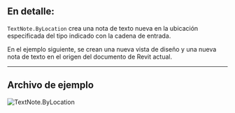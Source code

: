 ## En detalle:
`TextNote.ByLocation` crea una nota de texto nueva en la ubicación especificada del tipo indicado con la cadena de entrada.

En el ejemplo siguiente, se crean una nueva vista de diseño y una nueva nota de texto en el origen del documento de Revit actual.

___
## Archivo de ejemplo

![TextNote.ByLocation](./Revit.Elements.TextNote.ByLocation_img.jpg)
